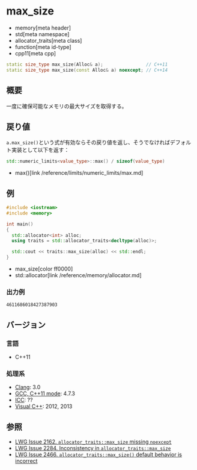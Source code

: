 # max_size
* memory[meta header]
* std[meta namespace]
* allocator_traits[meta class]
* function[meta id-type]
* cpp11[meta cpp]

```cpp
static size_type max_size(Alloc& a);                // C++11
static size_type max_size(const Alloc& a) noexcept; // C++14
```

## 概要
一度に確保可能なメモリの最大サイズを取得する。


## 戻り値
`a.max_size()`という式が有効ならその戻り値を返し、そうでなければデフォルト実装として以下を返す：

```cpp
std::numeric_limits<value_type>::max() / sizeof(value_type)
```
* max()[link /reference/limits/numeric_limits/max.md]


## 例
```cpp example
#include <iostream>
#include <memory>

int main()
{
  std::allocator<int> alloc;
  using traits = std::allocator_traits<decltype(alloc)>;

  std::cout << traits::max_size(alloc) << std::endl;
}
```
* max_size[color ff0000]
* std::allocator[link /reference/memory/allocator.md]

### 出力例
```
4611686018427387903
```


## バージョン
### 言語
- C++11

### 処理系
- [Clang](/implementation.md#clang): 3.0
- [GCC, C++11 mode](/implementation.md#gcc): 4.7.3
- [ICC](/implementation.md#icc): ??
- [Visual C++](/implementation.md#visual_cpp): 2012, 2013

## 参照
- [LWG Issue 2162. `allocator_traits::max_size` missing `noexcept`](https://wg21.cmeerw.net/lwg/issue2162)
- [LWG Issue 2284. Inconsistency in `allocator_traits::max_size`](https://wg21.cmeerw.net/lwg/issue2284)
- [LWG Issue 2466. `allocator_traits::max_size()` default behavior is incorrect](https://wg21.cmeerw.net/lwg/issue2466)
